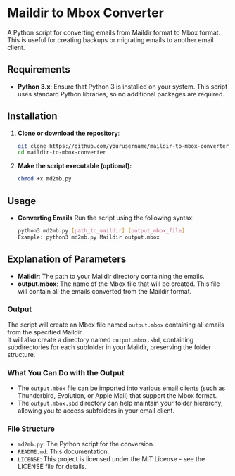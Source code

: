 # Maildir to Mbox Converter

A Python script for converting emails from Maildir format to Mbox format. This is useful for creating backups or migrating emails to another email client.

## Requirements

- **Python 3.x**: Ensure that Python 3 is installed on your system. This script uses standard Python libraries, so no additional packages are required.

## Installation

1. **Clone or download the repository**:
   ```bash
   git clone https://github.com/yourusername/maildir-to-mbox-converter.git
   cd maildir-to-mbox-converter

2. **Make the script executable (optional):**
    ```bash
    chmod +x md2mb.py

## Usage
- **Converting Emails**
Run the script using the following syntax:
    ```bash 
    python3 md2mb.py [path_to_maildir] [output_mbox_file]
    Example: python3 md2mb.py Maildir output.mbox 

## Explanation of Parameters

- **Maildir**: The path to your Maildir directory containing the emails.
- **output.mbox**: The name of the Mbox file that will be created. This file will contain all the emails converted from the Maildir format.

### Output

The script will create an Mbox file named `output.mbox` containing all emails from the specified Maildir.  
It will also create a directory named `output.mbox.sbd`, containing subdirectories for each subfolder in your Maildir, preserving the folder structure.

### What You Can Do with the Output

- The `output.mbox` file can be imported into various email clients (such as Thunderbird, Evolution, or Apple Mail) that support the Mbox format.
- The `output.mbox.sbd` directory can help maintain your folder hierarchy, allowing you to access subfolders in your email client.

### File Structure

- `md2mb.py`: The Python script for the conversion.
- `README.md`: This documentation.
- `LICENSE`: This project is licensed under the MIT License - see the LICENSE file for details.
